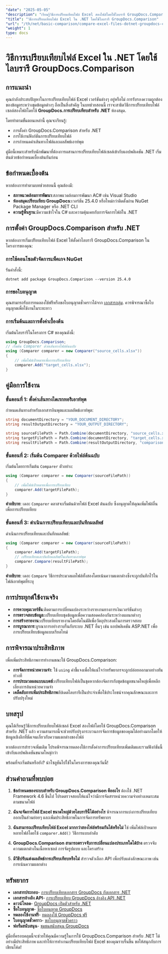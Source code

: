 ```yaml
---
"date": "2025-05-05"
"description": "เรียนรู้วิธีการเปรียบเทียบไฟล์ Excel สองไฟล์โดยใช้ไลบรารี GroupDocs.Comparison สำหรับ .NET คู่มือนี้ครอบคลุมถึงการตั้งค่า การใช้งาน และแอปพลิเคชันในทางปฏิบัติ"
"title": "วิธีการเปรียบเทียบไฟล์ Excel ใน .NET โดยใช้ไลบรารี GroupDocs.Comparison"
"url": "/th/net/basic-comparison/compare-excel-files-dotnet-groupdocs-comparison/"
"weight": 1
type: docs
---
```

# วิธีการเปรียบเทียบไฟล์ Excel ใน .NET โดยใช้ไลบรารี GroupDocs.Comparison

## การแนะนำ

คุณกำลังประสบปัญหาในการเปรียบเทียบไฟล์ Excel เวอร์ชันต่างๆ อยู่หรือไม่ การรับรองความถูกต้องของข้อมูลระหว่างชุดข้อมูลต่างๆ ถือเป็นสิ่งสำคัญ ในบทช่วยสอนนี้ เราจะสาธิตวิธีการเปรียบเทียบไฟล์เซลล์สองไฟล์โดยใช้ **GroupDocs.การเปรียบเทียบสำหรับ .NET** ห้องสมุด.

โดยทำตามขั้นตอนเหล่านี้ คุณจะเรียนรู้:
- การตั้งค่า GroupDocs.Comparison สำหรับ .NET
- การใช้งานฟังก์ชันการเปรียบเทียบไฟล์
- การกำหนดค่าเส้นทางไฟล์และผลลัพธ์เอาท์พุต

คู่มือนี้เหมาะสำหรับนักพัฒนาที่ต้องการผสานการเปรียบเทียบไฟล์เซลล์เข้ากับแอปพลิเคชัน .NET เริ่มต้นด้วยข้อกำหนดเบื้องต้นกันก่อน

## ข้อกำหนดเบื้องต้น

หากต้องการทำตามบทช่วยสอนนี้ คุณต้องมี:
- **สภาพแวดล้อมการพัฒนา**:สภาพแวดล้อมการพัฒนา AC# เช่น Visual Studio
- **ห้องสมุดเปรียบเทียบ GroupDocs**:เวอร์ชัน 25.4.0 หรือใหม่กว่าติดตั้งผ่าน NuGet Package Manager หรือ .NET CLI
- **ความรู้พื้นฐาน**:มีความเข้าใจใน C# และความคุ้นเคยกับการจัดการไฟล์ใน .NET

## การตั้งค่า GroupDocs.Comparison สำหรับ .NET

หากต้องการเริ่มเปรียบเทียบไฟล์ Excel ให้ตั้งค่าไลบรารี GroupDocs.Comparison ในโครงการของคุณ:

### การใช้คอนโซลตัวจัดการแพ็คเกจ NuGet
รันคำสั่งนี้:
```shell
dotnet add package GroupDocs.Comparison --version 25.4.0
```

### การขอใบอนุญาต
คุณสามารถรับการทดลองใช้ฟรีหรือขอใบอนุญาตชั่วคราวได้จาก [เอกสารกลุ่ม](https://purchase.groupdocs.com/temporary-license/). ควรพิจารณาซื้อใบอนุญาตเพื่อใช้งานในระยะยาว

### การเริ่มต้นและการตั้งค่าเบื้องต้น
เริ่มต้นไลบรารีในโครงการ C# ของคุณดังนี้:
```csharp
using GroupDocs.Comparison;
// เริ่มต้น Comparer ด้วยเส้นทางไฟล์ต้นฉบับ
using (Comparer comparer = new Comparer("source_cells.xlsx"))
{
    // เพิ่มไฟล์เป้าหมายเพื่อการเปรียบเทียบ
    comparer.Add("target_cells.xlsx");
}
```

## คู่มือการใช้งาน

### ขั้นตอนที่ 1: ตั้งค่าเส้นทางไดเรกทอรีเอาท์พุต
กำหนดเส้นทางสำหรับเอกสารอินพุตและผลลัพธ์เอาท์พุต:
```csharp
string documentDirectory = "YOUR_DOCUMENT_DIRECTORY";
string resultOutputDirectory = "YOUR_OUTPUT_DIRECTORY";

string sourceFilePath = Path.Combine(documentDirectory, "source_cells.xlsx");
string targetFilePath = Path.Combine(documentDirectory, "target_cells.xlsx");
string resultFilePath = Path.Combine(resultOutputDirectory, "comparison_result.xlsx");
```

### ขั้นตอนที่ 2: เริ่มต้น Comparer ด้วยไฟล์ต้นฉบับ
เริ่มต้นโดยการเริ่มต้น `Comparer` ตัวอย่าง:
```csharp
using (Comparer comparer = new Comparer(sourceFilePath))
{
    // เพิ่มไฟล์เป้าหมายเพื่อการเปรียบเทียบ
    comparer.Add(targetFilePath);
}
```
**คำอธิบาย**: เดอะ `Comparer` คลาสจะเริ่มต้นด้วยไฟล์ Excel ต้นฉบับ ซึ่งอนุญาตให้คุณเพิ่มไฟล์อื่นเพื่อการเปรียบเทียบ

### ขั้นตอนที่ 3: ดำเนินการเปรียบเทียบและบันทึกผลลัพธ์
ดำเนินการเปรียบเทียบและบันทึกผลลัพธ์:
```csharp
using (Comparer comparer = new Comparer(sourceFilePath))
{
    comparer.Add(targetFilePath);
    // เปรียบเทียบและบันทึกผลลัพธ์ในเส้นทางเอาท์พุต
    comparer.Compare(resultFilePath);
}
```
**คำอธิบาย**: เดอะ `Compare` วิธีการประมวลผลไฟล์ทั้งสองโดยเน้นความแตกต่างซึ่งจะถูกบันทึกไว้ในไฟล์เอาท์พุตที่ระบุ

## การประยุกต์ใช้งานจริง

- **การควบคุมเวอร์ชัน**:ติดตามการเปลี่ยนแปลงระหว่างรายงานทางการเงินเวอร์ชันต่างๆ
- **การตรวจสอบข้อมูล**:เปรียบเทียบชุดข้อมูลเพื่อความสอดคล้องกันระหว่างแผนกต่างๆ
- **การสร้างรายงาน**:เปรียบเทียบรายงานโดยอัตโนมัติเพื่อวัตถุประสงค์ในการตรวจสอบ
- **การบูรณาการ**:บูรณาการอย่างราบรื่นกับระบบ .NET อื่นๆ เช่น แอปพลิเคชัน ASP.NET เพื่อการเปรียบเทียบข้อมูลแบบเรียลไทม์

## การพิจารณาประสิทธิภาพ

เพื่อเพิ่มประสิทธิภาพการทำงานขณะใช้ GroupDocs.Comparison:

- **การจัดการหน่วยความจำ**: ใช้ `using` คำชี้แจงเพื่อให้แน่ใจว่าทรัพยากรจะถูกปล่อยออกมาอย่างทันท่วงที
- **การประมวลผลแบบแบตช์**:เปรียบเทียบไฟล์เป็นชุดหากต้องจัดการกับชุดข้อมูลขนาดใหญ่เพื่อหลีกเลี่ยงการล้นหน่วยความจำ
- **เคล็ดลับการเพิ่มประสิทธิภาพ**อัปเดตไลบรารีเป็นประจำเพื่อใช้ประโยชน์จากคุณลักษณะและการปรับปรุงใหม่

## บทสรุป

คุณได้เรียนรู้วิธีการเปรียบเทียบไฟล์เซลล์ Excel สองไฟล์โดยใช้ GroupDocs.Comparison สำหรับ .NET แล้ว ความสามารถนี้จะช่วยปรับปรุงกระบวนการจัดการข้อมูลของคุณได้อย่างมากโดยให้ข้อมูลเชิงลึกที่ชัดเจนเกี่ยวกับความแตกต่างของไฟล์

หากต้องการสำรวจเพิ่มเติม โปรดพิจารณาทดลองใช้การตั้งค่าการเปรียบเทียบเพิ่มเติมและรวมฟังก์ชันนี้เข้ากับแอปพลิเคชันขนาดใหญ่กว่า

พร้อมที่จะเริ่มต้นหรือยัง? นำโซลูชันไปใช้ในโครงการของคุณวันนี้!

## ส่วนคำถามที่พบบ่อย

1. **ข้อกำหนดของระบบสำหรับ GroupDocs.Comparison คืออะไร** 
   ต้องใช้ .NET Framework 4.6 ขึ้นไป โปรดตรวจสอบให้แน่ใจว่ามีการจัดสรรหน่วยความจำอย่างเหมาะสมตามขนาดไฟล์

2. **ฉันจะจัดการไฟล์ Excel ขนาดใหญ่ด้วยไลบรารีนี้ได้อย่างไร**
   พิจารณาการแบ่งการเปรียบเทียบออกเป็นส่วนย่อยๆ และเพิ่มประสิทธิภาพในการจัดการทรัพยากร

3. **ฉันสามารถเปรียบเทียบไฟล์ Excel มากกว่าสองไฟล์พร้อมกันได้หรือไม่**
   ใช่ เพิ่มไฟล์เป้าหมายหลายไฟล์โดยใช้ `comparer.Add()` วิธีการแบบลำดับ

4. **GroupDocs.Comparison สามารถตรวจจับการเปลี่ยนแปลงประเภทใดได้บ้าง**
   ตรวจจับความแตกต่างในเนื้อหาเซลล์ การจัดรูปแบบ และโครงสร้าง

5. **มีวิธีปรับแต่งผลลัพธ์การเปรียบเทียบหรือไม่**
   สำรวจตัวเลือก API เพื่อปรับแต่งลักษณะภาพ เช่น การเน้นความแตกต่าง

## ทรัพยากร

- **เอกสารประกอบ**- [การเปรียบเทียบเอกสาร GroupDocs กับเอกสาร .NET](https://docs.groupdocs.com/comparison/net/)
- **เอกสารอ้างอิง API**- [การเปรียบเทียบ GroupDocs อ้างอิง API .NET](https://reference.groupdocs.com/comparison/net/)
- **ดาวน์โหลด**- [GroupDocs เปิดตัวสำหรับ .NET](https://releases.groupdocs.com/comparison/net/)
- **ซื้อใบอนุญาต**- [ซื้อใบอนุญาต GroupDocs](https://purchase.groupdocs.com/buy)
- **ทดลองใช้งานฟรี**- [ทดลองใช้ GroupDocs ฟรี](https://releases.groupdocs.com/comparison/net/)
- **ใบอนุญาตชั่วคราว**- [ขอใบอนุญาตชั่วคราว](https://purchase.groupdocs.com/temporary-license/)
- **ฟอรั่มสนับสนุน**- [ชุมชนสนับสนุน GroupDocs](https://forum.groupdocs.com/c/comparison/)

คู่มือที่ครอบคลุมนี้จะช่วยให้คุณมีความรู้ในการใช้ GroupDocs.Comparison สำหรับ .NET ได้อย่างมีประสิทธิภาพ และทำให้การทำงานเปรียบเทียบไฟล์ Excel ของคุณราบรื่นขึ้น ขอให้สนุกกับการเขียนโค้ด!